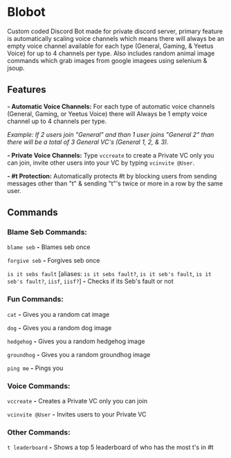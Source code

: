 # Blobot

Custom coded Discord Bot made for private discord server, primary feature is automatically scaling voice channels which means there will always be an empty voice channel available for each type (General, Gaming, & Yeetus Voice) for up to 4 channels per type. Also includes random animal image commands which grab images from google imagees using selenium & jsoup.

## Features

**- Automatic Voice Channels:** For each type of automatic voice channels (General, Gaming, or Yeetus Voice) there will Always be 1 empty voice channel up to 4 channels per type.

*Example: If 2 users join "General" and than 1 user joins "General 2" than there will be a total of 3 General VC's (General 1, 2, & 3).*

**- Private Voice Channels:** Type `vccreate` to create a Private VC only you can join, invite other users into your VC by typing `vcinvite @User`.

**- #t Protection:** Automatically protects #t by blocking users from sending messages other than "t" & sending "t"'s twice or more in a row by the same user.

## Commands

### Blame Seb Commands:

`blame seb` **-** Blames seb once

`forgive seb` **-** Forgives seb once

`is it sebs fault` [aliases: `is it sebs fault?`, `is it seb's fault`, `is it seb's fault?`, `iisf`, `iisf?`] **-** Checks if its Seb's fault or not

### Fun Commands:

`cat` **-** Gives you a random cat image

`dog` **-** Gives you a random dog image

`hedgehog` **-** Gives you a random hedgehog image

`groundhog` **-** Gives you a random groundhog image

`ping me` **-** Pings you

### Voice Commands:

`vccreate` **-** Creates a Private VC only you can join

`vcinvite @User` **-** Invites users to your Private VC

### Other Commands:

`t leaderboard` **-** Shows a top 5 leaderboard of who has the most t's in #t
